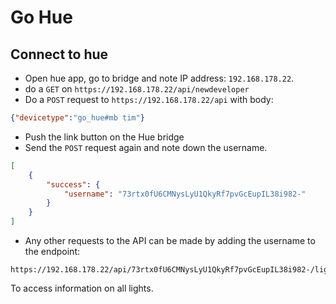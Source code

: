 # Go Hue

## Connect to hue

* Open hue app, go to bridge and note IP address: `192.168.178.22`.
* do a `GET` on `https://192.168.178.22/api/newdeveloper`
* Do a `POST` request to `https://192.168.178.22/api` with body:

``` json
{"devicetype":"go_hue#mb tim"}
```

* Push the link button on the Hue bridge
* Send the `POST` request again and note down the username.

``` json
[
    {
        "success": {
            "username": "73rtx0fU6CMNysLyU1QkyRf7pvGcEupIL38i982-"
        }
    }
]
```

* Any other requests to the API can be made by adding the username to the endpoint:

``` 
https://192.168.178.22/api/73rtx0fU6CMNysLyU1QkyRf7pvGcEupIL38i982-/lights
```

To access information on all lights.
